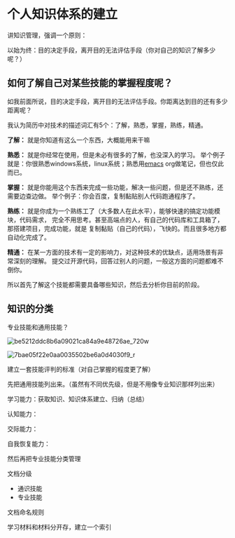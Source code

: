 # 个人知识体系的建立

讲知识管理，强调一个原则：

以始为终：目的决定手段，离开目的无法评估手段（你对自己的知识了解多少呢？）

## 如何了解自己对某些技能的掌握程度呢？

如我前面所说，目的决定手段，离开目的无法评估手段。你距离达到目的还有多少距离呢？

我认为简历中对技术的描述词汇有5个：了解，熟悉，掌握，熟练，精通。

**了解：** 就是你知道有这么一个东西，大概能用来干嘛

**熟悉：** 就是你经常在使用，但是未必有很多的了解，也没深入的学习。 举个例子就是：你很熟悉windows系统，linux系统；熟悉用[emacs](https://so.csdn.net/so/search?q=emacs&spm=1001.2101.3001.7020) org做笔记，但也仅此而已。

**掌握：** 就是你能用这个东西来完成一些功能，解决一些问题，但是还不熟练，还需要边查边做。 举个例子：你会百度，复制黏贴别人代码跑通程序了。

**熟练：** 就是你成为一个熟练工了（大多数人在此水平），能够快速的搞定功能模块，代码需求， 完全不用思考。甚至高端点的人，有自己的代码库和工具箱了，那搭建项目，完成功能，就是 复制黏贴（自己的代码），飞快的。而且很多地方都自动化完成了。

**精通：** 在某一方面的技术有一定的影响力，对这种技术的优缺点，适用场景有非常深刻的理解。 提交过开源代码，回答过别人的问题，一般这方面的问题都难不倒你。

所以首先了解这个技能都需要具备哪些知识，然后去分析你目前的阶段。

## 知识的分类

专业技能和通用技能？

![be5212ddc8b6a09021ca84a9e48726ae_720w](https://nanak-img.oss-cn-beijing.aliyuncs.com/img/be5212ddc8b6a09021ca84a9e48726ae_720w-1678093071717-11.jpeg)

![7bae05f22e0aa0035502be6a0d4030f9_r](https://nanak-img.oss-cn-beijing.aliyuncs.com/img/7bae05f22e0aa0035502be6a0d4030f9_r-1678093096210-14.jpg)

建立一套技能评判的标准（对自己掌握的程度更了解）

先把通用技能列出来。（虽然有不同优先级，但是不用像专业知识那样列出来）

学习能力：获取知识、知识体系建立、归纳（总结）

认知能力：

交际能力：

自我恢复能力：

然后再把专业技能分类管理

文档分级

* 通识技能
* 专业技能

文档命名规则

学习材料和材料分开存，建立一个索引